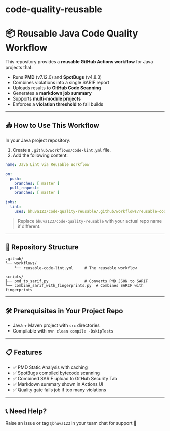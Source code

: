 # code-quality-reusable

# 📦 Reusable Java Code Quality Workflow

This repository provides a **reusable GitHub Actions workflow** for Java projects that:

- Runs **PMD** (v7.12.0) and **SpotBugs** (v4.8.3)
- Combines violations into a single SARIF report
- Uploads results to **GitHub Code Scanning**
- Generates a **markdown job summary**
- Supports **multi-module projects**
- Enforces a **violation threshold** to fail builds

---

## 📥 How to Use This Workflow

In your Java project repository:

1. Create a `.github/workflows/code-lint.yml` file.
2. Add the following content:

```yaml
name: Java Lint via Reusable Workflow

on:
  push:
    branches: [ master ]
  pull_request:
    branches: [ master ]

jobs:
  lint:
    uses: bhuva123/code-quality-reusable/.github/workflows/reusable-code-lint.yml@main
```

> Replace `bhuva123/code-quality-reusable` with your actual repo name if different.

---

## 📁 Repository Structure

```
.github/
└── workflows/
    └── reusable-code-lint.yml     # The reusable workflow

scripts/
├── pmd_to_sarif.py                # Converts PMD JSON to SARIF
└── combine_sarif_with_fingerprints.py  # Combines SARIF with fingerprints
```

---

## 🛠 Prerequisites in Your Project Repo
- Java + Maven project with `src` directories
- Compilable with `mvn clean compile -DskipTests`

---

## 📋 Features
- ✅ PMD Static Analysis with caching
- ✅ SpotBugs compiled bytecode scanning
- ✅ Combined SARIF upload to GitHub Security Tab
- ✅ Markdown summary shown in Actions UI
- ✅ Quality gate fails job if too many violations

---

## 📞 Need Help?
Raise an issue or tag `@bhuva123` in your team chat for support 🚀

